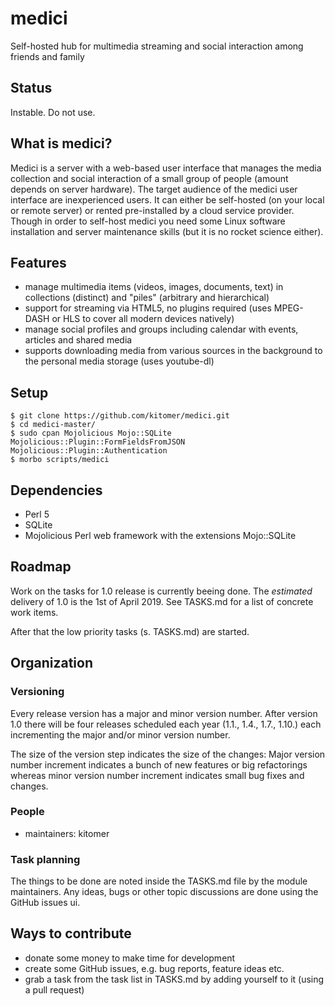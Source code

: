 # medici
Self-hosted hub for multimedia streaming and social interaction among friends and family

## Status

Instable. Do not use.

## What is medici?

Medici is a server with a web-based user interface that manages the media collection and social interaction of a small
group of people (amount depends on server hardware).
The target audience of the medici user interface are inexperienced users.
It can either be self-hosted (on your local or remote server) or rented pre-installed by a cloud service provider.
Though in order to self-host medici you need some Linux software installation and server maintenance skills
(but it is no rocket science either).

## Features

- manage multimedia items (videos, images, documents, text) in collections (distinct) and "piles" (arbitrary and hierarchical)
- support for streaming via HTML5, no plugins required (uses MPEG-DASH or HLS to cover all modern devices natively)
- manage social profiles and groups including calendar with events, articles and shared media
- supports downloading media from various sources in the background to the personal media storage (uses youtube-dl)

## Setup

    $ git clone https://github.com/kitomer/medici.git
    $ cd medici-master/
    $ sudo cpan Mojolicious Mojo::SQLite Mojolicious::Plugin::FormFieldsFromJSON Mojolicious::Plugin::Authentication
    $ morbo scripts/medici

## Dependencies

- Perl 5
- SQLite
- Mojolicious Perl web framework with the extensions Mojo::SQLite

## Roadmap

Work on the tasks for 1.0 release is currently beeing done. The *estimated* delivery of 1.0
is the 1st of April 2019. See TASKS.md for a list of concrete work items.

After that the low priority tasks (s. TASKS.md) are started.

## Organization

### Versioning

Every release version has a major and minor version number.
After version 1.0 there will be four releases scheduled each year (1.1., 1.4., 1.7., 1.10.)
each incrementing the major and/or minor version number.

The size of the version step
indicates the size of the changes: Major version number increment indicates a bunch of
new features or big refactorings whereas minor version number increment indicates small
bug fixes and changes.

### People

- maintainers: kitomer

### Task planning

The things to be done are noted inside the TASKS.md file by the module maintainers.
Any ideas, bugs or other topic discussions are done using the GitHub issues ui.

## Ways to contribute

- donate some money to make time for development
- create some GitHub issues, e.g. bug reports, feature ideas etc.
- grab a task from the task list in TASKS.md by adding yourself to it (using a pull request)


